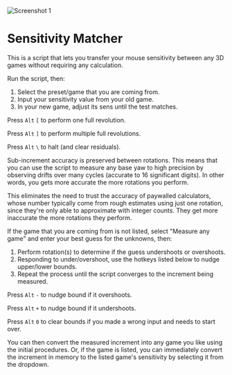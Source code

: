 ![Screenshot 1](https://i.redd.it/z0avmc2lsfe11.png)

# Sensitivity Matcher

This is a script that lets you transfer your mouse sensitivity between any 3D games without requiring any calculation.

Run the script, then:

1) Select the preset/game that you are coming from.
2) Input your sensitivity value from your old game.
3) In your new game, adjust its sens until the test matches.

Press `Alt` `[` to perform one full revolution.

Press `Alt` `]` to perform multiple full revolutions.

Press `Alt` `\` to halt (and clear residuals).

Sub-increment accuracy is preserved between rotations. This means that you can use the script to measure any base yaw to high precision by observing drifts over many cycles (accurate to 16 significant digits). In other words, you gets more accurate the more rotations you perform.

This eliminates the need to trust the accuracy of paywalled calculators, whose number typically come from rough estimates using just one rotation, since they're only able to approximate with integer counts. They get more inaccurate the more rotations they perform.

If the game that you are coming from is not listed, select "Measure any game" and enter your best guess for the unknowns, then:

1) Perform rotation(s) to determine if the guess undershoots or overshoots.
2) Responding to under/overshoot, use the hotkeys listed below to nudge upper/lower bounds.
3) Repeat the process until the script converges to the increment being measured.

Press `Alt` `-` to nudge bound if it overshoots.

Press `Alt` `+` to nudge bound if it undershoots.

Press `Alt` `0` to clear bounds if you made a wrong input and needs to start over.

You can then convert the measured increment into any game you like using the initial procedures. Or, if the game is listed, you can immediately convert the increment in memory to the listed game's sensitivity by selecting it from the dropdown.
